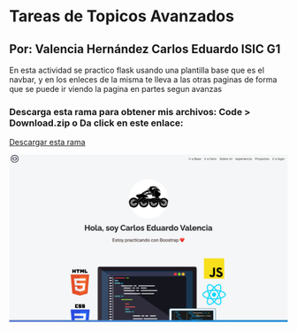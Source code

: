 # Tareas de Topicos Avanzados
## Por: Valencia Hernández Carlos Eduardo ISIC G1

En esta actividad se practico flask usando una plantilla base que es el navbar, y en los enleces de la misma te lleva a las otras paginas de forma que se puede ir viendo la pagina en partes segun avanzas 

### Descarga esta rama para obtener mis archivos: Code > Download.zip o Da click en este enlace:
[Descargar esta rama](https://github.com/choterifa/Tareas-Topicos/archive/refs/heads/Practica-3-Jinjar.zip)
<br>

![Pagina lista](static/imagenes/final.png)